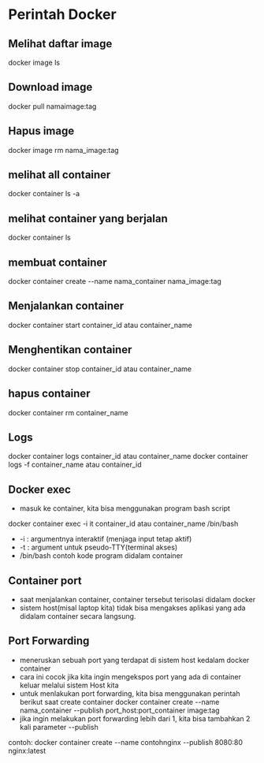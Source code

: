 # Perintah Docker

## Melihat daftar image
docker image ls

## Download image
docker pull  namaimage:tag

## Hapus image
docker image rm nama_image:tag


## melihat all container
docker container ls -a


## melihat container yang berjalan
docker container ls


## membuat container
docker container create --name nama_container nama_image:tag

## Menjalankan container
docker container start container_id atau container_name

## Menghentikan container
docker container stop container_id atau container_name


## hapus container
docker container rm container_name



## Logs
docker container logs container_id atau container_name
docker container logs -f container_name atau container_id



## Docker exec
- masuk ke container, kita bisa menggunakan program bash script

docker container exec -i it container_id atau container_name /bin/bash
- -i : argumentnya interaktif (menjaga input tetap aktif)
- -t : argument untuk pseudo-TTY(terminal akses)
- /bin/bash contoh kode program didalam container


## Container port
- saat menjalankan container, container tersebut terisolasi didalam docker
- sistem host(misal laptop kita) tidak bisa mengakses aplikasi yang ada didalam container secara langsung. 

## Port Forwarding
 - meneruskan sebuah port yang terdapat di sistem host kedalam docker container
 - cara ini cocok jika kita ingin mengekspos port yang ada di container keluar melalui sistem Host kita
 - untuk menlakukan port forwarding, kita bisa menggunakan perintah berikut saat create container
  docker container create --name nama_container --publish port_host:port_container image:tag
 - jika ingin melakukan port forwarding lebih dari 1, kita bisa tambahkan 2 kali parameter --publish
 
 contoh: 
 docker container create --name contohnginx --publish 8080:80 nginx:latest
 

